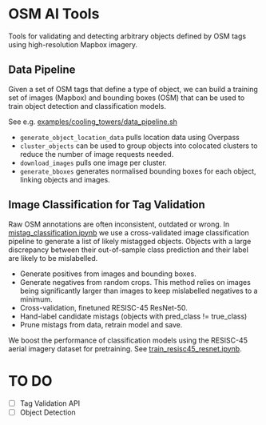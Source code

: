 # OSM AI Tools

Tools for validating and detecting arbitrary objects defined by OSM tags using
high-resolution Mapbox imagery.

## Data Pipeline

Given a set of OSM tags that define a type of object, we can build a training set of images (Mapbox)
and bounding boxes (OSM) that can be used to train object detection and classification models.

See e.g. [examples/cooling_towers/data_pipeline.sh](examples/cooling_towers/data_pipeline.sh)

- `generate_object_location_data` pulls location data using Overpass
- `cluster_objects` can be used to group objects into colocated clusters
to reduce the number of image requests needed.
- `download_images` pulls one image per cluster.
- `generate_bboxes` generates normalised bounding boxes for each object, linking objects and images.

## Image Classification for Tag Validation

Raw OSM annotations are often inconsistent, outdated or wrong. In [mistag_classification.ipynb](example/cooling_towers/mistag_classification.ipynb)
we use a cross-validated image classification pipeline to generate a list of likely
mistagged objects. Objects with a large discrepancy between their out-of-sample
class prediction and their label are likely to be mislabelled.

- Generate positives from images and bounding boxes.
- Generate negatives from random crops. This method relies on images being significantly larger than images to keep mislabelled negatives to a minimum.
- Cross-validation, finetuned RESISC-45 ResNet-50.
- Hand-label candidate mistags (objects with pred_class != true_class)
- Prune mistags from data, retrain model and save.

We boost the performance of classification models using the RESISC-45 aerial imagery
dataset for pretraining. See [train_resisc45_resnet.ipynb](notebooks/train_resisc45_resnet.ipynb).

# TO DO

- [ ] Tag Validation API
- [ ] Object Detection
